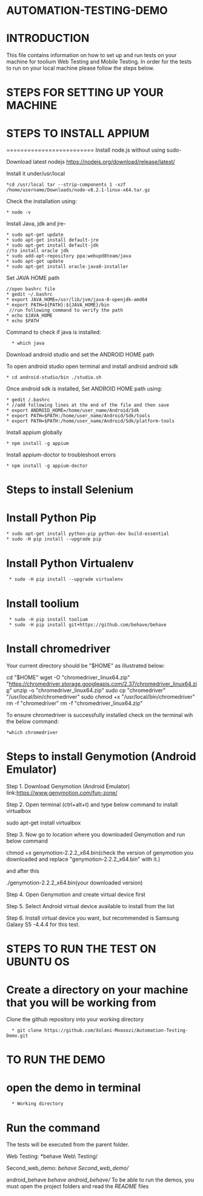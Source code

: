 # AUTOMATION-TESTING-DEMO

# INTRODUCTION

This file contains information on how to set up and run tests on your machine
for toolium Web Testing and Mobile Testing.
In order for the tests to run on your local machine please follow the steps below.

# STEPS FOR SETTING UP YOUR MACHINE

# STEPS TO INSTALL APPIUM
=========================
 Install node.js without using sudo-

Download latest nodejs https://nodejs.org/download/release/latest/

Install it under/usr/local

    *cd /usr/local tar --strip-components 1 -xzf /home/username/Downloads/node-v8.2.1-linux-x64.tar.gz

    
Check the installation using:

    * node -v

Install Java, jdk and jre-

    * sudo apt-get update
    * sudo apt-get install default-jre
    * sudo apt-get install default-jdk
    //to install oracle jdk
    * sudo add-apt-repository ppa:webupd8team/java
    * sudo apt-get update
    * sudo apt-get install oracle-java8-installer

 Set JAVA HOME path
 
    //open bashrc file 
    * gedit ~/.bashrc
    * export JAVA_HOME=/usr/lib/jvm/java-8-openjdk-amd64
    * export PATH=${PATH}:${JAVA_HOME}/bin
     //run following command to verify the path
    * echo $JAVA_HOME
    * echo $PATH
 Command to check if java is installed:

 	  * which java 

 Download android studio and set the ANDROID HOME path
 
 To open android studio open terminal and install android android sdk
 
    * cd android-studio/bin ./studio.sh
   
  Once android sdk is installed, Set ANDROID HOME path using:
     
    * gedit /.bashrc
    * //add following lines at the end of the file and then save
    * export ANDROID_HOME=/home/user_name/Android/Sdk
    * export PATH=$PATH:/home/user_name/Android/Sdk/tools
    * export PATH=$PATH:/home/user_name/Android/Sdk/platform-tools
  
 Install appium globally
 
    * npm install -g appium
     
 Install appium-doctor to troubleshoot errors
 
    * npm install -g appium-doctor
 

# Steps to install Selenium   

# Install Python Pip


    * sudo apt-get install python-pip python-dev build-essential
    * sudo -H pip install --upgrade pip

# Install Python  Virtualenv

     * sudo -H pip install --upgrade virtualenv

# Install toolium

     * sudo -H pip install toolium
     * sudo -H pip install git+https://github.com/behave/behave


# Install chromedriver 

Your current directory should be "$HOME" as illustrated below:

cd "$HOME"
wget -O "chromedriver_linux64.zip" "https://chromedriver.storage.googleapis.com/2.37/chromedriver_linux64.zip"
unzip -o "chromedriver_linux64.zip"
sudo cp "chromedriver" "/usr/local/bin/chromedriver"
sudo chmod +x "/usr/local/bin/chromedriver"
rm -f "chromedriver"
rm -f "chromedriver_linux64.zip"

To ensure chromedriver is successfully installed check on the terminal wih the below command:

    *which chromedriver


# Steps to install Genymotion (Android Emulator)
   
Step 1. Download Genymotion (Android Emulator) link:https://www.genymotion.com/fun-zone/

Step 2. Open terminal (ctrl+alt+t) and type below command to install virtualbox 

sudo apt-get install virtualbox

Step 3. Now go to location where you downloaded Genymotion and run below command

chmod +x genymotion-2.2.2_x64.bin(check the version of genymotion you downloaded and replace 
"genymotion-2.2.2_x64.bin" with it.)

and after this

./genymotion-2.2.2_x64.bin(your downloaded version)

Step 4. Open Genymotion and create virtual device first

Step 5. Select Android virtual device available to install from the list

Step 6. Install virtual device you want, but recommended is Samsung Galaxy S5 -4.4.4 for this test.


STEPS TO RUN THE TEST ON UBUNTU OS
==================================

# Create a directory on your machine that you will be working from

Clone the github repository into your working directory

      * git clone https://github.com/Xolani-Mxoxozi/Automation-Testing-Demo.git

TO RUN THE DEMO
================

# open the demo in terminal

      * Working directory

# Run the command

The tests will be executed from the parent folder.

Web Testing:
      *behave Web\ Testing/

Second_web_demo:
      *behave Second_web_demo/*

android_behave
      *behave android_behave/*
To be able to run the demos, you must open the project folders and read the *README* files 

